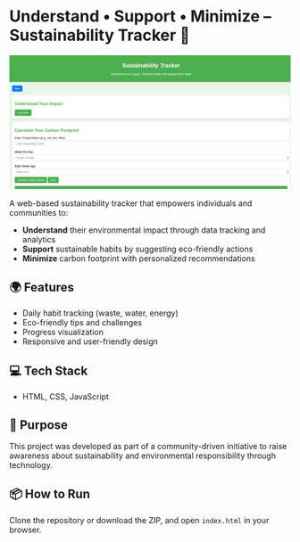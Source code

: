 # Understand • Support • Minimize – Sustainability Tracker 🌱

![Screenshot of Sustainability Tracker](Page.png)

A web-based sustainability tracker that empowers individuals and communities to:

- **Understand** their environmental impact through data tracking and analytics  
- **Support** sustainable habits by suggesting eco-friendly actions  
- **Minimize** carbon footprint with personalized recommendations

## 🌍 Features
- Daily habit tracking (waste, water, energy)
- Eco-friendly tips and challenges
- Progress visualization 
- Responsive and user-friendly design

## 💻 Tech Stack
- HTML, CSS, JavaScript

## 🚀 Purpose
This project was developed as part of a community-driven initiative to raise awareness about sustainability and environmental responsibility through technology.

## 📦 How to Run
Clone the repository or download the ZIP, and open `index.html` in your browser.
